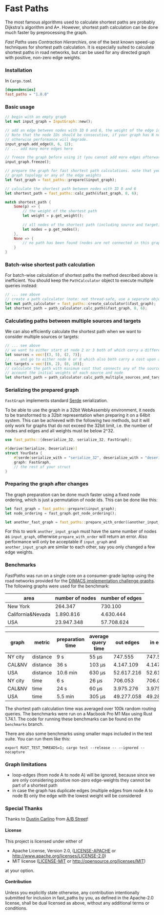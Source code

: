 # Fast Paths

The most famous algorithms used to calculate shortest paths are probably Dijkstra's algorithm and A*. However, shortest path calculation can be done much faster by preprocessing the graph.

*Fast Paths* uses *Contraction Hierarchies*, one of the best known speed-up techniques for shortest path calculation. It is especially suited to calculate shortest paths in road networks, but can be used for any directed graph with positive, non-zero edge weights.

### Installation

In `Cargo.toml`

```toml
[dependencies]
fast_paths = "1.0.0"

```
### Basic usage

```rust
// begin with an empty graph
let mut input_graph = InputGraph::new();

// add an edge between nodes with ID 0 and 6, the weight of the edge is 12.
// Note that the node IDs should be consecutive, if your graph has N nodes use 0...N-1 as node IDs,
// otherwise performance will degrade.
input_graph.add_edge(0, 6, 12);
// ... add many more edges here

// freeze the graph before using it (you cannot add more edges afterwards, unless you call thaw() first)
input_graph.freeze();

// prepare the graph for fast shortest path calculations. note that you have to do this again if you want to change the
// graph topology or any of the edge weights
let fast_graph = fast_paths::prepare(&input_graph);

// calculate the shortest path between nodes with ID 8 and 6 
let shortest_path = fast_paths::calc_path(&fast_graph, 8, 6);

match shortest_path {
    Some(p) => {
        // the weight of the shortest path
        let weight = p.get_weight();
        
        // all nodes of the shortest path (including source and target)
        let nodes = p.get_nodes();
    },
    None => {
        // no path has been found (nodes are not connected in this graph)
    }
}


```

### Batch-wise shortest path calculation

For batch-wise calculation of shortest paths the method described above is inefficient. You should keep the `PathCalculator` object to execute multiple queries instead:

```rust
// ... see above
// create a path calculator (note: not thread-safe, use a separate object per thread)
let mut path_calculator = fast_paths::create_calculator(&fast_graph);
let shortest_path = path_calculator.calc_path(&fast_graph, 8, 6);
```

### Calculating paths between multiple sources and targets

We can also efficiently calculate the shortest path when we want to consider multiple sources or targets:

```rust
// ... see above
// we want to either start at node 2 or 3 both of which carry a different initial weight
let sources = vec![(3, 5), (2, 7)];
// ... and go to either node 6 or 8 which also both carry a cost upon arrival
let targets = vec![(6, 2), (8, 10)];
// calculate the path with minimum cost that connects any of the sources with any of the targets while taking into 
// account the initial weights of each source and node
let shortest_path = path_calculator.calc_path_multiple_sources_and_targets(&fast_graph, sources, targets);
```

### Serializing the prepared graph

`FastGraph` implements standard [Serde](https://serde.rs/) serialization.

To be able to use the graph in a 32bit WebAssembly environment, it needs to be transformed to a 32bit representation when preparing it on a 64bit system. This can be achieved with the following two methods, but it will only work for graphs that do not exceed the 32bit limit, i.e. the number of nodes and edges and all weights must be below 2^32.

```rust
use fast_paths::{deserialize_32, serialize_32, FastGraph};

#[derive(Serialize, Deserialize)]
struct YourData {
    #[serde(serialize_with = "serialize_32", deserialize_with = "deserialize_32")]
    graph: FastGraph,
    // the rest of your struct
}
```

### Preparing the graph after changes

The graph preparation can be done much faster using a fixed node ordering, which is just a permutation of node ids. This can be done like this:

```rust
let fast_graph = fast_paths::prepare(&input_graph);
let node_ordering = fast_graph.get_node_ordering();

let another_fast_graph = fast_paths::prepare_with_order(&another_input_graph, &node_ordering);
```

For this to work `another_input_graph` must have the same number of nodes as `input_graph`, otherwise `prepare_with_order` will return an error. Also performance will only be acceptable if `input_graph` and `another_input_graph` are similar to each other, say you only changed a few edge weights. 
 
### Benchmarks

*FastPaths* was run on a single core on a consumer-grade laptop using the road networks provided for the [DIMACS implementation challenge graphs](http://www.diag.uniroma1.it/~challenge9/download.shtml). The following graphs were used for the benchmark:

|area|number of nodes|number of edges|
|-|-|-|
|New York|264.347|730.100|
|California&Nevada|1.890.816|4.630.444|
|USA|23.947.348|57.708.624|

|graph|metric|preparation time|average query time|out edges|in edges|
|-|-|-|-|-|-|
|NY city|distance|9 s|55 μs|747.555|747.559|
|CAL&NV|distance|36 s|103 μs|4.147.109|4.147.183|
|USA|distance|10.6 min|630 μs|52.617.216|52.617.642|
|NY city|time|6 s|26 μs|706.053|706.084|
|CAL&NV|time|24 s|60 μs|3.975.276|3.975.627|
|USA|time|5.5 min|305 μs|49.277.058|49.283.162|

The shortest path calculation time was averaged over 100k random routing queries. The benchmarks were run on a Macbook Pro M1 Max using Rust 1.74.1.
The code for running these benchmarks can be found on the `benchmarks` branch.

There are also some benchmarks using smaller maps included in the test suite. You can run them like this:
```shell
export RUST_TEST_THREADS=1; cargo test --release -- --ignored --nocapture
```

### Graph limitations 

- loop-edges (from node A to node A) will be ignored, because since we are only considering positive non-zero edge-weights they cannot be part of a shortest path 
- in case the graph has duplicate edges (multiple edges from node A to node B) only the edge with the lowest weight will be considered

### Special Thanks

Thanks to [Dustin Carlino](http://github.com/dabreegster) from [A/B Street](http://github.com/dabreegster/abstreet)!


#### License

This project is licensed under either of

 * Apache License, Version 2.0, ([LICENSE-APACHE](LICENSE-APACHE) or
   http://www.apache.org/licenses/LICENSE-2.0)
 * MIT license ([LICENSE-MIT](LICENSE-MIT) or
   http://opensource.org/licenses/MIT)

at your option.

#### Contribution

Unless you explicitly state otherwise, any contribution intentionally submitted
for inclusion in fast_paths by you, as defined in the Apache-2.0 license, shall be
dual licensed as above, without any additional terms or conditions.
